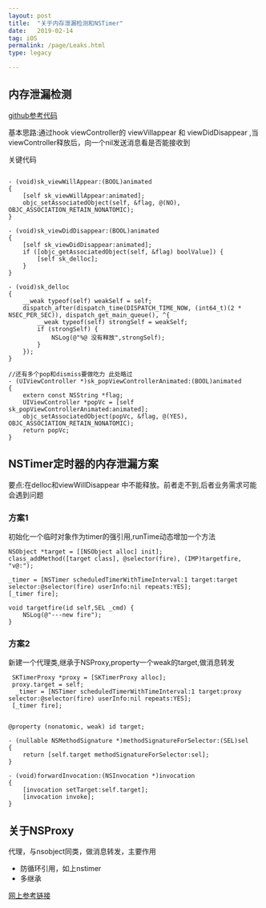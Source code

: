 ```yaml
---
layout: post
title:  "关于内存泄漏检测和NSTimer"
date:   2019-02-14
tag: iOS
permalink: /page/Leaks.html
type: legacy

---
```




## 内存泄漏检测 
 [github参考代码](https://github.com/kylinuranus)
 
 基本思路:通过hook viewController的 viewVillappear 和 viewDidDisappear ,当viewController释放后，向一个nil发送消息看是否能接收到
 
 关键代码
 
```

- (void)sk_viewWillAppear:(BOOL)animated
{
    [self sk_viewWillAppear:animated];
    objc_setAssociatedObject(self, &flag, @(NO), OBJC_ASSOCIATION_RETAIN_NONATOMIC);
}

- (void)sk_viewDidDisappear:(BOOL)animated
{
    [self sk_viewDidDisappear:animated];
    if ([objc_getAssociatedObject(self, &flag) boolValue]) {
        [self sk_delloc];
    }
}

- (void)sk_delloc
{
    __weak typeof(self) weakSelf = self;
    dispatch_after(dispatch_time(DISPATCH_TIME_NOW, (int64_t)(2 * NSEC_PER_SEC)), dispatch_get_main_queue(), ^{
        __weak typeof(self) strongSelf = weakSelf;
        if (strongSelf) {
            NSLog(@"%@ 没有释放",strongSelf);
        }
    });
}

```

```
//还有多个pop和dismiss要做吃力 此处略过
- (UIViewController *)sk_popViewControllerAnimated:(BOOL)animated
{
    extern const NSString *flag;
    UIViewController *popVc = [self sk_popViewControllerAnimated:animated];
    objc_setAssociatedObject(popVc, &flag, @(YES), OBJC_ASSOCIATION_RETAIN_NONATOMIC);
    return popVc;
}

```
## NSTimer定时器的内存泄漏方案
 
 要点:在delloc和viewWillDisappear 中不能释放。前者走不到,后者业务需求可能会遇到问题
 
### 方案1
  
  初始化一个临时对象作为timer的强引用,runTime动态增加一个方法

```
NSObject *target = [[NSObject alloc] init];
class_addMethod([target class], @selector(fire), (IMP)targetfire, "v@:");
    
_timer = [NSTimer scheduledTimerWithTimeInterval:1 target:target selector:@selector(fire) userInfo:nil repeats:YES];
[_timer fire];
```

```
void targetfire(id self,SEL _cmd) {
    NSLog(@"---new fire");
}

```

### 方案2
 
  新建一个代理类,继承于NSProxy,property一个weak的target,做消息转发
  
```
 SKTimerProxy *proxy = [SKTimerProxy alloc];
 proxy.target = self;
  _timer = [NSTimer scheduledTimerWithTimeInterval:1 target:proxy selector:@selector(fire) userInfo:nil repeats:YES];
 [_timer fire];

```


```

@property (nonatomic, weak) id target;

- (nullable NSMethodSignature *)methodSignatureForSelector:(SEL)sel
{
    return [self.target methodSignatureForSelector:sel];
}

- (void)forwardInvocation:(NSInvocation *)invocation
{
    [invocation setTarget:self.target];
    [invocation invoke];
}

```

## 关于NSProxy

  代理，与nsobject同类，做消息转发，主要作用
- 防循环引用，如上nstimer
- 多继承

[网上参考链接](https://blog.csdn.net/shubinniu/article/details/80895450) 


